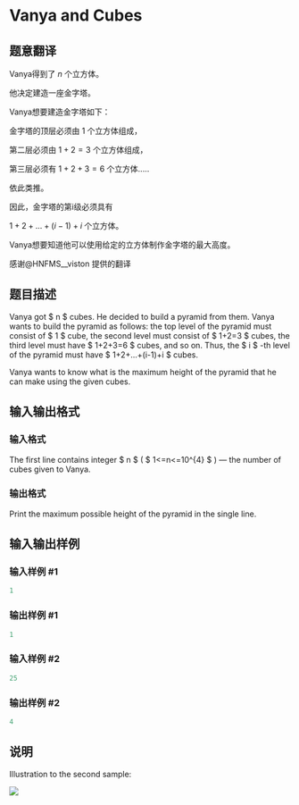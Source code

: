 # Vanya and Cubes

## 题意翻译

Vanya得到了 $n$ 个立方体。

他决定建造一座金字塔。

Vanya想要建造金字塔如下：

金字塔的顶层必须由 $1$ 个立方体组成，

第二层必须由 $1+2=3$ 个立方体组成，

第三层必须有 $1+2+3=6$ 个立方体.....

依此类推。

因此，金字塔的第i级必须具有

$1+2+...+(i-1)+ i$ 个立方体。

Vanya想要知道他可以使用给定的立方体制作金字塔的最大高度。

感谢@HNFMS__viston 提供的翻译

## 题目描述

Vanya got $ n $ cubes. He decided to build a pyramid from them. Vanya wants to build the pyramid as follows: the top level of the pyramid must consist of $ 1 $ cube, the second level must consist of $ 1+2=3 $ cubes, the third level must have $ 1+2+3=6 $ cubes, and so on. Thus, the $ i $ -th level of the pyramid must have $ 1+2+...+(i-1)+i $ cubes.

Vanya wants to know what is the maximum height of the pyramid that he can make using the given cubes.

## 输入输出格式

### 输入格式

The first line contains integer $ n $ ( $ 1<=n<=10^{4} $ ) — the number of cubes given to Vanya.

### 输出格式

Print the maximum possible height of the pyramid in the single line.

## 输入输出样例

### 输入样例 #1

```cpp
1

```
### 输出样例 #1

```cpp
1

```
### 输入样例 #2

```cpp
25

```
### 输出样例 #2

```cpp
4

```
## 说明

Illustration to the second sample:

![](https://cdn.luogu.com.cn/upload/vjudge_pic/CF492A/95fc6e512a79cba53044cb07f98e0b0b07a634cb.png)

